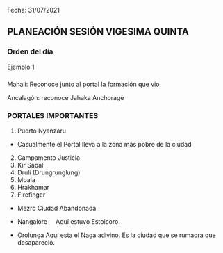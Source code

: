 Fecha: 31/07/2021

## PLANEACIÓN SESIÓN VIGESIMA QUINTA

### Orden del día
Ejemplo 1

###                                                                       
Mahali: Reconoce junto al portal la formación que vio

Ancalagón: reconoce Jahaka Anchorage

### PORTALES IMPORTANTES

1. Puerto Nyanzaru
- Casualmente el Portal lleva a la zona más pobre de la ciudad
2. Campamento Justicia
3. Kir Sabal
4. Druli (Drungrunglung)
5. Mbala
6. Hrakhamar
7. Firefinger

+ Mezro
	Ciudad Abandonada.
	
+ Nangalore
    Aquí estuvo Estoicoro.

+ Orolunga
	Aquí esta el Naga adivino.
	Es la ciudad que se rumaora que desapareció.
